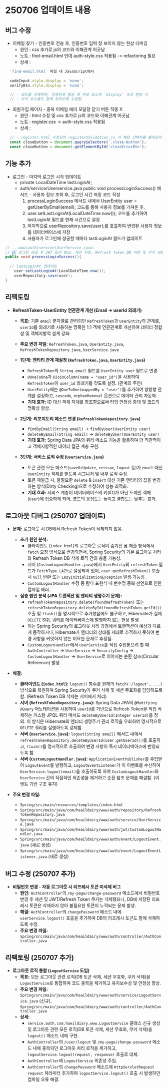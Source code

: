 # 250706 업데이트 내용
## 버그 수정
- 이메일 찾기 - 인증번호 전송 후, 인증번호 입력 창 보이지 않는 현상 디버깅
  - 원인 : css 추가로 js의 코드와 이해관계 어긋남 
  - 노트 : find-email.html 인데 auth-style.css 적용됨 -> refactoring 필요
  - 상세 : 
```javascript
  `find-email.html` 파일 내 JavaScript에서
 
  codeInput.style.display = 'none';
  verifyBtn.style.display = 'none';

  // - 코드를 삭제하여, 인증번호 발송 후 부모 요소의 `display` 속성 변경 시 
  // - 자식 요소들도 함께 보이도록 수정함.
```
- 회원가입 페이지 - 중복 이메일 에러 모달창 닫기 버튼 작동 X
  - 원인 : html 수정 및 css 추가로 js의 코드와 이해관계 어긋남
  - 노트 : register.css -> auth-style.css 적용됨
  - 상세 :
```javascript 
  // - register.html 수정되어 registerValidation.js 가 해당 선택자를 불러오지 못하고 있었음
  const closeButton = document.querySelectors('.close-button');
  const closeButton = document.getElementById('closeErrorBtn');
```
## 기능 추가
- 로그인 - 마지막 로그인 시각 업데이트
  - private LocalDateTime lastLoginAt;
  - auth/service/Userservice.java public void processLoginSuccess() 메서드 - 사용자 정보 조회 후, 로그인 시간 저장 코드 작성  
    1. processLoginSuccess 메서드 내에서 UserEntity user = getUserByEmail(email); 코드를 통해 사용자 정보를 가져온 후,
    2. user.setLastLoginAt(LocalDateTime.now()); 코드를 추가하여 lastLoginAt 필드를 현재 시간으로 설정
    3. 마지막으로 userRepository.save(user);를 호출하여 변경된 사용자 정보를 데이터베이스에 저장 
    4. 사용자가 로그인에 성공할 때마다 lastLoginAt 필드가 업데이트
```java
// ...www\auth\service\UserService.java:
// 3️⃣ 로그인 성공 후 JWT 토큰 발급, 세션 저장, Refresh Token DB 저장 및 쿠키 세팅
public void processLoginSuccess(){
    
  // lastLoginAt 업데이트                                                                                                                                       
    user.setLastLoginAt(LocalDateTime.now());                                                                                                                     
    userRepository.save(user);  
}
```

## 리팩토링
- **RefreshToken-UserEntity 연관관계 개선 (Email -> userId 외래키)**
  - **목표:** 기존 `email` 문자열로 관리되던 `RefreshToken`과 `UserEntity`의 관계를, `userId`를 외래키로 사용하는 명확한 1:1 객체 연관관계로 개선하여 데이터 정합성 및 객체지향적 설계 강화.
  - **주요 변경 파일:** `RefreshToken.java`, `UserEntity.java`, `RefreshTokenRepository.java`, `UserService.java`

  - **1단계: 엔티티 관계 재설정 (`RefreshToken.java`, `UserEntity.java`)**
    - `RefreshToken`의 `String email` 필드를 `UserEntity user` 필드로 변경.
    - `@OneToOne`과 `@JoinColumn(name = "user_id")`을 사용하여 `RefreshToken`이 `user_id` 외래키를 갖도록 설정. (관계의 주인)
    - `UserEntity`에는 `@OneToOne(mappedBy = "user")`를 추가하여 양방향 관계를 설정하고, `cascade`, `orphanRemoval` 옵션으로 데이터 관리 자동화.
    - **기대 효과:** ID 대신 객체 자체를 참조함으로써 타입 안정성 증대 및 코드의 명확성 향상.

  - **2단계: 리포지토리 메소드 변경 (`RefreshTokenRepository.java`)**
    - `findByEmail(String email)` -> `findByUser(UserEntity user)`
    - `deleteByEmail(String email)` -> `deleteByUser(UserEntity user)`
    - **기대 효과:** Spring Data JPA의 쿼리 메소드 기능을 활용하여 더 직관적이고 객체지향적인 데이터 접근 계층 구현.

  - **3단계: 서비스 로직 수정 (`UserService.java`)**
    - 토큰 관련 모든 메소드(`saveOrUpdate`, `reissue`, `logout` 등)가 `email` 대신 `UserEntity` 객체를 받도록 시그니처 및 내부 로직 수정.
    - 토큰 재발급 시, 불필요한 `delete` & `insert` 대신 기존 엔티티의 값을 변경하는 방식(Dirty Checking)으로 수정하여 성능 최적화.
    - **기대 효과:** 서비스 계층이 데이터베이스의 키(ID)가 아닌 도메인 객체(`User`)에 집중하게 되어, 코드의 응집도는 높이고 결합도는 낮추는 효과.

## 로그아웃 디버그 (250707 업데이트)
- **문제:** 로그아웃 시 DB에서 Refresh Token이 삭제되지 않음.
  - **초기 원인 분석:**
    - 클라이언트 (`index.html`)의 로그아웃 로직이 숨겨진 폼 제출 방식에서 `fetch` 요청 방식으로 변경되면서, Spring Security의 기본 로그아웃 처리와 Refresh Token DB 삭제 로직 간의 충돌 가능성.
    - 서버 (`CustomLogoutHandler.java`)에서 `UserEntity`의 `refreshToken` 필드가 `FetchType.LAZY`로 설정되어 있어, `user.getRefreshToken()` 호출 시 `null` 반환 또는 `LazyInitializationException` 발생 가능성.
    - `CustomLogoutHandler` 수정 중 람다 표현식 내 변수명 중복 선언으로 인한 컴파일 에러.
  - **심층 원인 분석 (JPA 트랜잭션 및 엔티티 생명주기 문제):**
    - `refreshTokenRepository.delete(foundRefreshToken)` 또는 `refreshTokenRepository.deleteById(foundRefreshToken.getId())` 호출 및 `flush()`를 명시적으로 추가했음에도 불구하고, Hibernate가 실제 `DELETE` SQL 쿼리를 데이터베이스에 발행하지 않는 현상 발생.
    - 이는 Spring Security의 로그아웃 처리 과정에서 트랜잭션이 예상과 다르게 동작하거나, Hibernate가 엔티티의 상태를 제대로 추적하지 못하여 변경 사항을 커밋하지 않는 미묘한 문제로 추정됨.
    - `CustomLogoutHandler`에서 `UserService`를 직접 주입받으려 할 때 `AuthController` -> `UserService` -> `SecurityConfig` -> `CustomLogoutHandler` -> `UserService`로 이어지는 순환 참조(Circular Reference) 발생.

- **해결:**
  - **클라이언트 (`index.html`):** `logout()` 함수를 원래의 `fetch('/logout', ...)` 방식으로 복원하여 Spring Security가 쿠키 삭제 및 세션 무효화를 담당하도록 함. (Refresh Token DB 삭제는 서버에서 처리)
  - **서버 (`RefreshTokenRepository.java`):** Spring Data JPA의 `@Modifying @Query` 어노테이션을 사용하여 `userId`를 기반으로 Refresh Token을 직접 삭제하는 커스텀 JPQL 쿼리 메서드 `deleteByUserId(Integer userId)`를 정의. 이 방식은 Hibernate의 엔티티 생명주기 관리 로직을 우회하여 명시적으로 `DELETE` 쿼리를 실행하도록 강제함.
  - **서버 (`UserService.java`):** `logout(String email)` 메서드 내에서 `refreshTokenRepository.deleteByUserId(user.getUserId())`를 호출하고, `flush()`를 명시적으로 호출하여 변경 사항이 즉시 데이터베이스에 반영되도록 함.
  - **서버 (`CustomLogoutHandler.java`):** `ApplicationEventPublisher`를 주입받아 `LogoutEvent`를 발행하고, `LogoutEventListener`가 이 이벤트를 수신하여 `UserService.logout(email)`을 호출하도록 하여 `CustomLogoutHandler`와 `UserService` 간의 직접적인 의존성을 제거하고 순환 참조 문제를 해결함. (이벤트 기반 구조 유지)

- **주요 변경 파일:**
  - `Spring/src/main/resources/templates/index.html`
  - `Spring/src/main/java/com/heaildairy/www/auth/repository/RefreshTokenRepository.java`
  - `Spring/src/main/java/com/heaildairy/www/auth/service/UserService.java`
  - `Spring/src/main/java/com/heaildairy/www/auth/jwt/CustomLogoutHandler.java`
  - `Spring/src/main/java/com/heaildairy/www/auth/event/LogoutEvent.java` (새로 생성)
  - `Spring/src/main/java/com/heaildairy/www/auth/event/LogoutEventListener.java` (새로 생성)

## 버그 수정 (250707 추가)
- **비밀번호 변경 - 자동 로그아웃 시 리프레시 토큰 미삭제 버그**
  - **원인:** `AuthController`의 `/my-page/change-password` 메소드에서 비밀번호 변경 후 세션 및 JWT/Refresh Token 쿠키는 삭제했으나, DB에 저장된 리프레시 토큰은 삭제하지 않아 불필요한 토큰이 누적되는 문제 발생.
  - **해결:** `AuthController`의 `changePassword` 메소드 내에 `userService.logout()` 호출을 추가하여 DB의 리프레시 토큰도 함께 삭제하도록 수정.
  - **주요 변경 파일:** `Spring/src/main/java/com/heaildairy/www/auth/controller/AuthController.java`

## 리팩토링 (250707 추가)
- **로그아웃 로직 통합 (`LogoutService` 도입)**
  - **목표:** 모든 로그아웃 관련 로직(DB 토큰 삭제, 세션 무효화, 쿠키 삭제)을 `LogoutService`로 통합하여 코드 중복을 제거하고 유지보수성 및 안정성 향상.
  - **주요 변경 파일:** `Spring/src/main/java/com/heaildairy/www/auth/service/LogoutService.java` (신규), `Spring/src/main/java/com/heaildairy/www/auth/controller/AuthController.java`
  - **상세:**
    - `service.auth.com.haeildiary.www.LogoutService` 클래스 신규 생성 및 로그아웃 관련 모든 로직(DB 토큰 삭제, 세션 무효화, 쿠키 삭제)을 `logout()` 메소드 내에 구현.
    - `AuthController`의 `/user/logout` 및 `/my-page/change-password` 메소드 내에 중복되던 로그아웃 처리 로직을 제거하고, `logoutService.logout(request, response)` 호출로 대체.
    - `AuthController`에 `LogoutService` 의존성 주입.
    - `AuthController`의 `changePassword` 메소드에 `HttpServletRequest request` 파라미터 추가하여 `logoutService.logout()` 호출 시 발생하던 컴파일 오류 해결.
